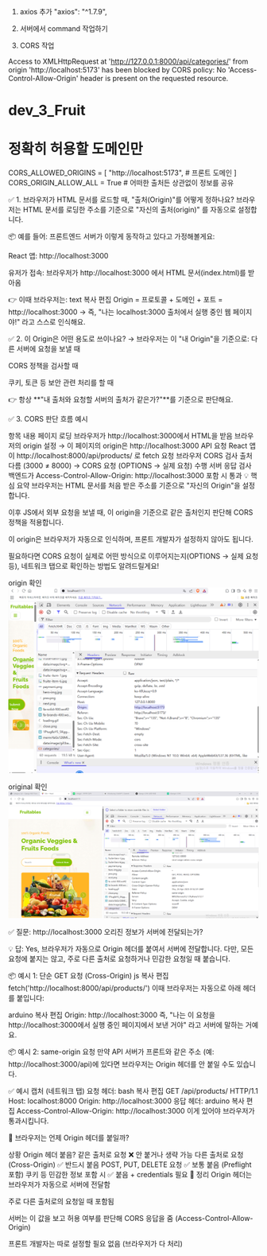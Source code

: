 1. axios 추가 
"axios": "^1.7.9",

2. 서버에서 command 작업하기

3. CORS 작업

Access to XMLHttpRequest at 'http://127.0.0.1:8000/api/categories/' from origin 'http://localhost:5173' has been blocked by CORS policy: No 'Access-Control-Allow-Origin' header is present on the requested resource.

# dev_3_Fruit
# 정확히 허용할 도메인만
CORS_ALLOWED_ORIGINS = [
    "http://localhost:5173",  # 프론트 도메인
]
CORS_ORIGIN_ALLOW_ALL = True  # 어떠한 출처든 상관없이 정보를 공유

✅ 1. 브라우저가 HTML 문서를 로드할 때, "출처(Origin)"를 어떻게 정하나요?
브라우저는 HTML 문서를 로딩한 주소를 기준으로 "자신의 출처(origin)" 를 자동으로 설정합니다.

📦 예를 들어:
프론트엔드 서버가 이렇게 동작하고 있다고 가정해볼게요:

React 앱: http://localhost:3000

유저가 접속: 브라우저가 http://localhost:3000 에서 HTML 문서(index.html)를 받아옴

👉 이때 브라우저는:
text
복사
편집
Origin = 프로토콜 + 도메인 + 포트
       = http://localhost:3000
→ 즉, "나는 localhost:3000 출처에서 실행 중인 웹 페이지야!" 라고 스스로 인식해요.

✅ 2. 이 Origin은 어떤 용도로 쓰이나요?
→ 브라우저는 이 "내 Origin"을 기준으로:
다른 서버에 요청을 보낼 때

CORS 정책을 검사할 때

쿠키, 토큰 등 보안 관련 처리를 할 때

👉 항상 **"내 출처와 요청할 서버의 출처가 같은가?"**를 기준으로 판단해요.

✅ 3. CORS 판단 흐름 예시

항목	내용
페이지 로딩	브라우저가 http://localhost:3000에서 HTML을 받음
브라우저의 origin 설정	→ 이 페이지의 origin은 http://localhost:3000
API 요청	React 앱이 http://localhost:8000/api/products/ 로 fetch 요청
브라우저 CORS 검사	출처 다름 (3000 ≠ 8000) → CORS 요청 (OPTIONS → 실제 요청) 수행
서버 응답 검사	백엔드가 Access-Control-Allow-Origin: http://localhost:3000 포함 시 통과
💡 핵심 요약
브라우저는 HTML 문서를 처음 받은 주소를 기준으로 "자신의 Origin"을 설정합니다.

이후 JS에서 외부 요청을 보낼 때, 이 origin을 기준으로 같은 출처인지 판단해 CORS 정책을 적용합니다.

이 origin은 브라우저가 자동으로 인식하며, 프론트 개발자가 설정하지 않아도 됩니다.

필요하다면 CORS 요청이 실제로 어떤 방식으로 이루어지는지(OPTIONS → 실제 요청 등), 네트워크 탭으로 확인하는 방법도 알려드릴게요!

origin 확인
![alt text](image.png)

original 확인
![alt text](image-1.png)


✅ 질문:
http://localhost:3000 오리진 정보가 서버에 전달되는가?

💡 답:
Yes, 브라우저가 자동으로 Origin 헤더를 붙여서 서버에 전달합니다.
다만, 모든 요청에 붙지는 않고, 주로 다른 출처로 요청하거나 민감한 요청일 때 붙습니다.

📦 예시 1: 단순 GET 요청 (Cross-Origin)
js
복사
편집
fetch('http://localhost:8000/api/products/')
이때 브라우저는 자동으로 아래 헤더를 붙입니다:

arduino
복사
편집
Origin: http://localhost:3000
즉, "나는 이 요청을 http://localhost:3000에서 실행 중인 페이지에서 보낸 거야" 라고 서버에 말하는 거예요.

📦 예시 2: same-origin 요청
만약 API 서버가 프론트와 같은 주소 (예: http://localhost:3000/api)에 있다면
브라우저는 Origin 헤더를 안 붙일 수도 있습니다.

✅ 예시 캡처 (네트워크 탭)
요청 헤더:
bash
복사
편집
GET /api/products/ HTTP/1.1
Host: localhost:8000
Origin: http://localhost:3000
응답 헤더:
arduino
복사
편집
Access-Control-Allow-Origin: http://localhost:3000
이게 있어야 브라우저가 통과시킵니다.

🧠 브라우저는 언제 Origin 헤더를 붙일까?

상황	Origin 헤더 붙음?
같은 출처로 요청	❌ 안 붙거나 생략 가능
다른 출처로 요청 (Cross-Origin)	✅ 반드시 붙음
POST, PUT, DELETE 요청	✅ 보통 붙음 (Preflight 포함)
쿠키 등 민감한 정보 포함 시	✅ 붙음 + credentials 필요
🧼 정리
Origin 헤더는 브라우저가 자동으로 서버에 전달함

주로 다른 출처로의 요청일 때 포함됨

서버는 이 값을 보고 허용 여부를 판단해 CORS 응답을 줌 (Access-Control-Allow-Origin)

프론트 개발자는 따로 설정할 필요 없음 (브라우저가 다 처리)

